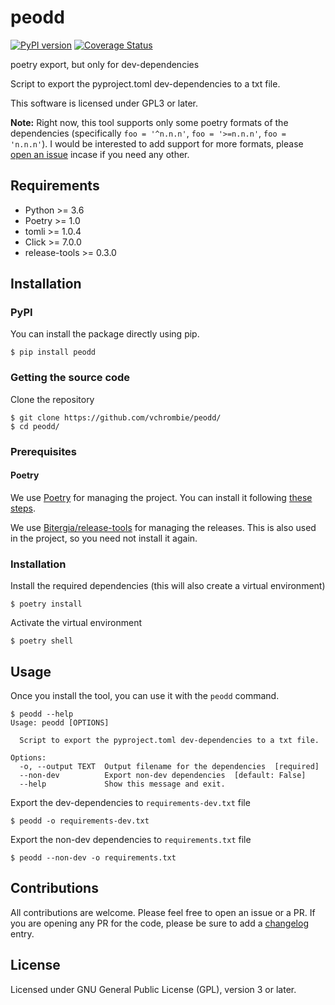 # peodd 

[![PyPI version](https://badge.fury.io/py/peodd.svg)](https://badge.fury.io/py/peodd) 
[![Coverage Status](https://coveralls.io/repos/github/vchrombie/peodd/badge.svg?branch=master)](https://coveralls.io/github/vchrombie/peodd?branch=master)

poetry export, but only for dev-dependencies

Script to export the pyproject.toml dev-dependencies to a txt file.

This software is licensed under GPL3 or later.

**Note:** Right now, this tool supports only some poetry formats of the dependencies (specifically 
`foo = '^n.n.n'`, `foo = '>=n.n.n'`, `foo = 'n.n.n'`). I would be interested to add support 
for more formats, please [open an issue](https://github.com/vchrombie/peodd/issues/new) incase 
if you need any other. 

## Requirements

 * Python >= 3.6
 * Poetry >= 1.0
 * tomli >= 1.0.4
 * Click >= 7.0.0
 * release-tools >= 0.3.0

## Installation

### PyPI

You can install the package directly using pip.
```
$ pip install peodd
```

### Getting the source code

Clone the repository
```
$ git clone https://github.com/vchrombie/peodd/
$ cd peodd/
```

### Prerequisites

#### Poetry

We use [Poetry](https://python-poetry.org/docs/) for managing the project.
You can install it following [these steps](https://python-poetry.org/docs/#installation).

We use [Bitergia/release-tools](https://github.com/Bitergia/release-tools) for managing 
the releases. This is also used in the project, so you need not install it again.

### Installation

Install the required dependencies (this will also create a virtual environment)
```
$ poetry install
```

Activate the virtual environment
```
$ poetry shell
```

## Usage

Once you install the tool, you can use it with the `peodd` command.
```
$ peodd --help
Usage: peodd [OPTIONS]

  Script to export the pyproject.toml dev-dependencies to a txt file.

Options:
  -o, --output TEXT  Output filename for the dependencies  [required]
  --non-dev          Export non-dev dependencies  [default: False]
  --help             Show this message and exit.
```

Export the dev-dependencies to `requirements-dev.txt` file
```
$ peodd -o requirements-dev.txt
```

Export the non-dev dependencies to `requirements.txt` file
```
$ peodd --non-dev -o requirements.txt
```

## Contributions

All contributions are welcome. Please feel free to open an issue or a PR. 
If you are opening any PR for the code, please be sure to add a 
[changelog](https://github.com/Bitergia/release-tools#changelog) entry.

## License

Licensed under GNU General Public License (GPL), version 3 or later.

